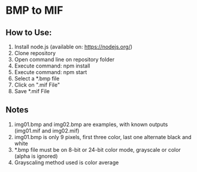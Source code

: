 # BMP to MIF

How to Use:
---
1. Install node.js (available on: https://nodejs.org/)
2. Clone repository
3. Open command line on repository folder
4. Execute command: npm install
5. Execute command: npm start
6. Select a *.bmp file
7. Click on ".mif File"
8. Save *.mif File

Notes
---
1. img01.bmp and img02.bmp are examples, with known outputs (img01.mif and img02.mif)
2. img01.bmp is only 9 pixels, first three color, last one alternate black and white
3. *.bmp file must be on 8-bit or 24-bit color mode, grayscale or color (alpha is ignored)
4. Grayscaling method used is color average

